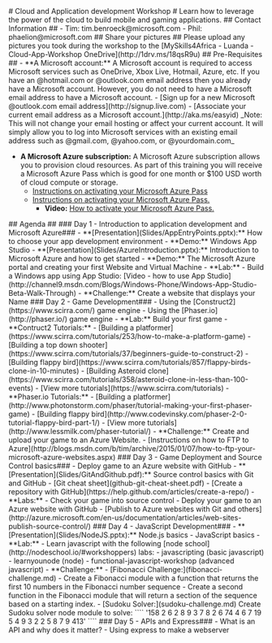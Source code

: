 ﻿<a name="welcome" />
# Cloud and Application development Workshop #
Learn how to leverage the power of the cloud to build mobile and gaming applications.  

<a name="contact info" />
## Contact Information ##
- Tim: tim.benroeck@microsoft.com
- Phil: phaelion@microsoft.com

<a name="share-pictures" />
## Share your pictures ##
Please upload any pictures you took during the workshop to the [MySkills4Africa - Luanda - Cloud-App-Workshop OneDrive](http://1drv.ms/18qsR9u)

<a name="pre-requisites" />
## Pre-Requisites ##
- **A Microsoft account:** A Microsoft account is required to access Microsoft services such as OneDrive, Xbox Live, Hotmail, Azure, etc.  If you have an @hotmail.com or @outlook.com email address then you already have a Microsoft account.  However, you do not need to have a Microsoft email address to have a Microsoft account. 
	- [Sign up for a new Microsoft @outlook.com email address](http://signup.live.com)
	- [Associate your current email address as a Microsoft account.](http://aka.ms/easyid)  
_Note: This will not change your email hosting or affect your current account.  It will simply allow you to log into Microsoft services with an existing email address such as @gmail.com, @yahoo.com, or @yourdomain.com_

- **A Microsoft Azure subscription:** A Microsoft Azure subscription allows you to provision cloud resources.  As part of this training you will receive a Microsoft Azure Pass which is good for one month or $100 USD worth of cloud compute or storage. 
	- [Instructions on activating your Microsoft Azure Pass](http://aka.ms/azurepassvid)
	- [Instructions on activating your Microsoft Azure Pass. ](AzurePassInstructions.md)
		- **Video:** [How to activate your Microsoft Azure Pass. ](http://www.microsoftazurepass.com/) 

<a name="agenda" />
## Agenda ##
<a name="agenda-day1" />
### Day 1 - Introduction to application development and Microsoft Azure###
- **[Presentation](Slides/AppEntryPoints.pptx):** How to choose your app development environment
- **Demo:** Windows App Studio 
- **[Presentation](Slides/AzureIntroduction.pptx):** Introduction to Microsoft Azure and how to get started 
- **Demo:** The Microsoft Azure portal and creating your first Website and Virtual Machine 
- **Lab:** 
	- Build a Windows app using App Studio: [Video - how to use App Studio](http://channel9.msdn.com/Blogs/Windows-Phone/Windows-App-Studio-Beta-Walk-Through)
	- **Challenge:** Create a website that displays your Name

<a name="agenda-day2" />
### Day 2 - Game Development###
- Using the [Construct2](https://www.scirra.com/) game engine
- Using the [Phaser.io](http://phaser.io/) game engine
- **Lab:** Build your first game
	- **Contruct2 Tutorials:**
		- [Building a platformer](https://www.scirra.com/tutorials/253/how-to-make-a-platform-game)
		- [Building a top down shooter](https://www.scirra.com/tutorials/37/beginners-guide-to-construct-2)
		- [Building flappy bird](https://www.scirra.com/tutorials/857/flappy-birds-clone-in-10-minutes)
		- [Building Asteroid clone](https://www.scirra.com/tutorials/358/asteroid-clone-in-less-than-100-events)
		- [View more tutorials](https://www.scirra.com/tutorials)
	- **Phaser.io Tutorials:**
		- [Building a platformer](http://www.photonstorm.com/phaser/tutorial-making-your-first-phaser-game)
		- [Building flappy bird](http://www.codevinsky.com/phaser-2-0-tutorial-flappy-bird-part-1/)
		- [View more tutorials](http://www.lessmilk.com/phaser-tutorial/)
- **Challenge:** Create and upload your game to an Azure Website. 
	- [Instructions on how to FTP to Azure](http://blogs.msdn.com/b/tim/archive/2015/01/07/how-to-ftp-your-microsoft-azure-websites.aspx)

<a name="agenda-day3" />
### Day 3 - Game Deployment and Source Control basics###
- Deploy game to an Azure website with GitHub
- **[Presentation](Slides/GitAndGithub.pdf):** Source control basics with Git and GitHub
	- [Git cheat sheet](github-git-cheat-sheet.pdf)
	- [Create a repository with GitHub](https://help.github.com/articles/create-a-repo/)
- **Labs:**
	- Check your game into source control 
	- Deploy your game to an Azure website with GitHub
		- [Publish to Azure websites with Git and others](http://azure.microsoft.com/en-us/documentation/articles/web-sites-publish-source-control/)

<a name="agenda-day4" />
### Day 4 - JavaScript Development###
- **[Presentation](Slides/NodeJS.pptx):** Node.js basics
- JavaScript basics
- **Lab:**
	- Learn javascript with the following [node school](http://nodeschool.io/#workshoppers) labs:
		- javascripting (basic javascript)
		- learnyounode (node)
		- functional-javascript-workshop  (advanced javascript)
- **Challenge:** 
	- [Fibonacci Challenge:](fibonacci-challenge.md) 
		- Create a Fibonacci module with a function that returns the first 10 numbers in the Fibonacci number sequence 
		- Create a second function in the Fibonacci module that will return a section of the sequence based on a starting index. 
	- [Sudoku Solver:](sudoku-challenge.md) Create Sudoku solver node module to solve: ````
'158 2  6 2   8  9  3  7 8 2 6 74      4 6 7      19 5 4 9 3  2  2  5   8 7  9 413'
````


<a name="agenda-day5" />
### Day 5 - APIs and Express###
- What is an API and why does it matter?
- Using express to make a webserver






